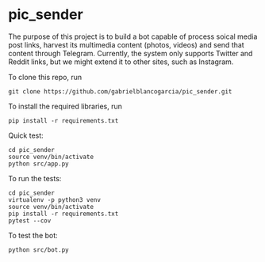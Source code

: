 # pic_sender

The purpose of this project is to build a bot capable of process soical media
post links, harvest its multimedia content (photos, videos) and send that content
through Telegram. Currently, the system only supports Twitter and Reddit links, but
we might extend it to other sites, such as Instagram.

To clone this repo, run
```
git clone https://github.com/gabrielblancogarcia/pic_sender.git
``` 

To install the required libraries, run
```
pip install -r requirements.txt
```

Quick test:
```
cd pic_sender
source venv/bin/activate
python src/app.py
```

To run the tests:
```
cd pic_sender
virtualenv -p python3 venv
source venv/bin/activate
pip install -r requirements.txt
pytest --cov
```

To test the bot:

```
python src/bot.py
```
